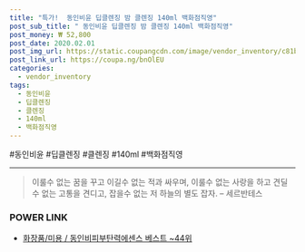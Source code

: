 ```yaml
--- 
title: "특가!  동인비윤 딥클렌징 밤 클렌징 140ml 백화점직영" 
post_sub_title: " 동인비윤 딥클렌징 밤 클렌징 140ml 백화점직영" 
post_money: ₩ 52,800 
post_date: 2020.02.01 
post_img_url: https://static.coupangcdn.com/image/vendor_inventory/c81b/656eff278e734712d0c8be186cccb7d0b2fc36f717687fef31e0011ec58c.jpg 
post_link_url: https://coupa.ng/bnOlEU 
categories: 
  - vendor_inventory 
tags: 
  - 동인비윤 
  - 딥클렌징 
  - 클렌징 
  - 140ml 
  - 백화점직영 
--- 
```

  #동인비윤 #딥클렌징 #클렌징 #140ml #백화점직영 
<hr> 

> 이룰수 없는 꿈을 꾸고 이길수 없는 적과 싸우며, 이룰수 없는 사랑을 하고 견딜 수 없는 고통을 견디고, 잡을수 없는 저 하늘의 별도 잡자. – 세르반테스 


### POWER LINK

* <a href="https://blog.naver.com/santokki14/221792338305" target="_blank">화장품/미용 / 동인비피부탄력에센스 베스트 ~44위</a>
